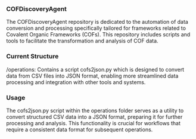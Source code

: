 ### COFDiscoveryAgent

The COFDiscoveryAgent repository is dedicated to the automation of data conversion and processing specifically tailored for frameworks related to Covalent Organic Frameworks (COFs). This repository includes scripts and tools to facilitate the transformation and analysis of COF data.

### Current Structure

/operations: Contains a script cofs2json.py which is designed to convert data from CSV files into JSON format, enabling more streamlined data processing and integration with other tools and systems.

### Usage

The cofs2json.py script within the operations folder serves as a utility to convert structured CSV data into a JSON format, preparing it for further processing and analysis. This functionality is crucial for workflows that require a consistent data format for subsequent operations.